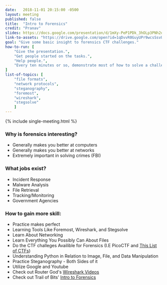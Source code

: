 ```yaml
---
date:   2018-11-01 20:15:00 -0500
layout: meeting
published: false
title:  "Intro to Forensics"
credit: "Pranav"
slides: https://docs.google.com/presentation/d/1mXy-PeP1PDk_3hOLp3PNh2qHNsVN5u59kKBZOujn03o/edit?usp=sharing
link-to-assets: "https://drive.google.com/open?id=1qDvvR0GuyUPr9wcsSsvUxlHyshkHqLK_"
goal: "Give some basic insight to forensics CTF challenges."
how-to-run: [
	"Give the presentation.",
	"Get people started on the tasks.",
	"Help people.",
	"Every ten minutes or so, demonstrate most of how to solve a challenge on the projector."
]
list-of-topics: [
	"file formats",
	"network protocols",
	"steganography",
	"foremost",
	"wireshark",
	"stegsolve"
	]
---
```


{% include single-meeting.html  %}

### Why is forensics interesting?
- Generally makes you better at computers
- Generally makes you better at networks
- Extremely important in solving crimes (FBI)

### What jobs exist?
- Incident Response
- Malware Analysis
- File Retrieval
- Tracking/Monitoring
- Government Agencies

### How to gain more skill:
- Practice makes perfect
- Learning Tools Like Foremost, Wireshark, and Stegsolve
- Learn About Networking
- Learn Everything You Possibly Can About Files
- Do the CTF challeges Availible for Forensics (I.E PicoCTF and [This List of CTFs](https://aboutdfir.com/challenges-ctfs/)) 
- Understanding Python in Relation to Image, File, and Data Manipulation
- Practice Steganography - Both Sides of it
- Utilize Google and Youtube
- Check out Router God's [Wireshark Videos](https://www.youtube.com/playlist?list=PLTIJiKI4vOA37qUl-5ztWYcCE6zpscF6j)
- Check out Trail of Bits' [Intro to Forensics](https://trailofbits.github.io/ctf/forensics/)

